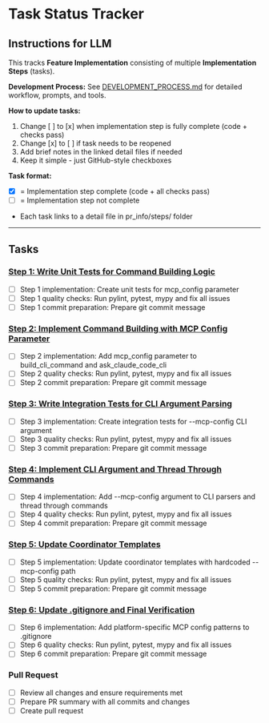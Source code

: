 # Task Status Tracker

## Instructions for LLM

This tracks **Feature Implementation** consisting of multiple **Implementation Steps** (tasks).

**Development Process:** See [DEVELOPMENT_PROCESS.md](./DEVELOPMENT_PROCESS.md) for detailed workflow, prompts, and tools.

**How to update tasks:**

1. Change [ ] to [x] when implementation step is fully complete (code + checks pass)
2. Change [x] to [ ] if task needs to be reopened
3. Add brief notes in the linked detail files if needed
4. Keep it simple - just GitHub-style checkboxes

**Task format:**

- [x] = Implementation step complete (code + all checks pass)
- [ ] = Implementation step not complete
- Each task links to a detail file in pr_info/steps/ folder

---

## Tasks

### [Step 1: Write Unit Tests for Command Building Logic](steps/step_1.md)
- [ ] Step 1 implementation: Create unit tests for mcp_config parameter
- [ ] Step 1 quality checks: Run pylint, pytest, mypy and fix all issues
- [ ] Step 1 commit preparation: Prepare git commit message

### [Step 2: Implement Command Building with MCP Config Parameter](steps/step_2.md)
- [ ] Step 2 implementation: Add mcp_config parameter to build_cli_command and ask_claude_code_cli
- [ ] Step 2 quality checks: Run pylint, pytest, mypy and fix all issues
- [ ] Step 2 commit preparation: Prepare git commit message

### [Step 3: Write Integration Tests for CLI Argument Parsing](steps/step_3.md)
- [ ] Step 3 implementation: Create integration tests for --mcp-config CLI argument
- [ ] Step 3 quality checks: Run pylint, pytest, mypy and fix all issues
- [ ] Step 3 commit preparation: Prepare git commit message

### [Step 4: Implement CLI Argument and Thread Through Commands](steps/step_4.md)
- [ ] Step 4 implementation: Add --mcp-config argument to CLI parsers and thread through commands
- [ ] Step 4 quality checks: Run pylint, pytest, mypy and fix all issues
- [ ] Step 4 commit preparation: Prepare git commit message

### [Step 5: Update Coordinator Templates](steps/step_5.md)
- [ ] Step 5 implementation: Update coordinator templates with hardcoded --mcp-config path
- [ ] Step 5 quality checks: Run pylint, pytest, mypy and fix all issues
- [ ] Step 5 commit preparation: Prepare git commit message

### [Step 6: Update .gitignore and Final Verification](steps/step_6.md)
- [ ] Step 6 implementation: Add platform-specific MCP config patterns to .gitignore
- [ ] Step 6 quality checks: Run pylint, pytest, mypy and fix all issues
- [ ] Step 6 commit preparation: Prepare git commit message

### Pull Request
- [ ] Review all changes and ensure requirements met
- [ ] Prepare PR summary with all commits and changes
- [ ] Create pull request